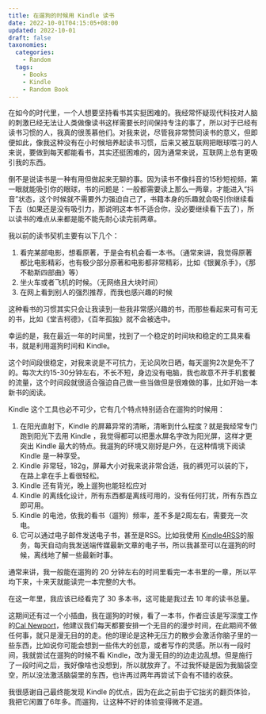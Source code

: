 ```yaml
---
title: 在遛狗的时候用 Kindle 读书
date: 2022-10-01T04:15:05+08:00
updated: 2022-10-01
draft: false
taxonomies:
  categories:
    - Random
  tags:
    - Books
    - Kindle
    - Random Book
---
```


在如今的时代里，一个人想要坚持看书其实挺困难的。我经常怀疑现代科技对人脑的刺激已经无法让人类做像读书这样需要长时间保持专注的事了，所以对于已经有读书习惯的人，我真的很羡慕他们。对我来说，尽管我非常赞同读书的意义，但即便如此，像我这种没有在小时候培养起读书习惯，后来又被互联网把眼球喂刁的人来说，要做到每天都能看书，其实还挺困难的，因为通常来说，互联网上总有更吸引我的东西。

<!-- more -->

倒不是说读书是一种有用但做起来无聊的事。因为读书不像抖音的15秒短视频，第一眼就能吸引你的眼球，书的问题是：一般都需要读上那么一两章，才能进入“抖音”状态，这个时候就不需要外力强迫自己了，书籍本身的乐趣就会吸引你继续看下去（如果还是没有吸引力，那说明这本书不适合你，没必要继续看下去了），所以读书的难点从来都是能不能先耐心读完前两章。

我以前的读书契机主要有以下几个：

1. 看完某部电影，想看原著，于是会有机会看一本书。（通常来讲，我觉得原著都比电影精彩，也有极少部分原著和电影都非常精彩，比如《银翼杀手》，《那不勒斯四部曲》等）
2. 坐火车或者飞机的时候。（无网络且大块时间）
3. 在网上看到别人的强烈推荐，而我也感兴趣的时候

这种看书的习惯其实只会让我读到一些我非常感兴趣的书，而那些看起来可有可无的书，比如《堂吉柯德》，《百年孤独》就不会被选中。

幸运的是，我在最近一年的时间里，找到了一个稳定的时间块和稳定的工具来看书，就是利用遛狗时间和 Kindle。

这个时间段很稳定，对我来说是不可抗力，无论风吹日晒，每天遛狗2次是免不了的。每次大约15-30分钟左右，不长不短，身边没有电脑，我也故意不开手机套餐的流量，这个时间段就很适合强迫自己做一些当做但是很难做的事，比如开始一本新书的阅读。

Kindle 这个工具也必不可少，它有几个特点特别适合在遛狗的时候用：

1. 在阳光直射下，Kindle 的屏幕异常的清晰，清晰到什么程度？就是我经常专门跑到阳光下去用 Kindle
   ，我觉得都可以把墨水屏名字改为阳光屏，这样才更突出 Kindle 最大的特点。我遛狗的环境又刚好是户外，在这种情境下阅读 Kindle 是一种享受。
2. Kindle 非常轻，182g，屏幕大小对我来说非常合适，我的裤兜可以装的下，在路上拿在手上看很轻松。
3. Kindle 还有背光，晚上遛狗也能轻松应对
4. Kindle 的离线化设计，所有东西都是离线可用的，没有任何打扰，所有东西立即可用。
5. Kindle 的电池，依我的看书（遛狗）频率，差不多是2周左右，需要充一次电。
6. 它可以通过电子邮件发送电子书，甚至是RSS。比如我使用
   [Kindle4RSS](https://kindle4rss.com/)的服务，每天自动向我发送端传媒最新文章的电子书，所以我甚至可以在遛狗的时候，离线地了解一些最新时事。

通常来讲，我一般能在遛狗的 20 分钟左右的时间里看完一本书里的一章，所以平均下来，十来天就能读完一本完整的大书。

在这一年里，我应该已经看完了 30 多本书，这可能是我过去 10 年的读书总量。

这期间还有过一个小插曲，我在遛狗的时候，看了一本书，作者应该是写深度工作的[Cal Newport](https://www.newyorker.com/contributors/cal-newport)，他建议我们每天都要安排一个无目的的漫步时间，在此期间不做任何事，就只是漫无目的的走。他的理论是这种无压力的散步会激活你脑子里的一些东西，比如说你可能会想到一些伟大的创意，或者写作的灵感。所以有一段时间，我就尝试在遛狗的时候不看
Kindle，改为漫无目的的边走边乱想。但是施行了一段时间之后，我好像啥也没想到，所以就放弃了。不过我怀疑是因为我脑袋空空，所以没法激活脑袋里的东西，也许再过两年再尝试下会有不错的收获。

我很感谢自己最终能发现 Kindle 的优点，因为在此之前由于它拙劣的翻页体验，我把它闲置了6年多。而遛狗，让这种不好的体验变得微不足道。
